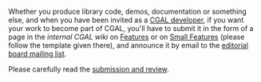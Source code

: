 Whether you produce library code, demos, documentation or something
else, and when you have been invited as a [CGAL developer](https://www.cgal.org/project_rules.html#developers), if you want your work to become part of CGAL, you'll have to submit it in
the form of a page in the *internal CGAL wiki* on [Features](https://cgal.geometryfactory.com/CGAL/Members/wiki/Features) or on
[Small Features](https://cgal.geometryfactory.com/CGAL/Members/wiki/Features/Small_Features) (please
follow the template given there), and announce it by email to the
[editorial board mailing list](Mailing-Lists).

Please carefully read the [submission and review](https://www.cgal.org/review_process_rules.html).

